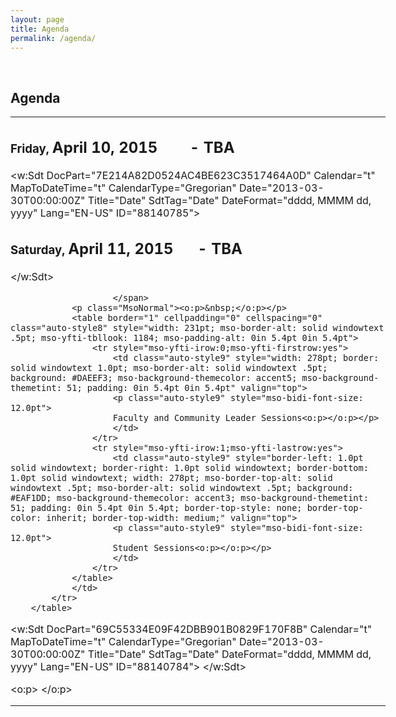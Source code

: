 ```yaml
---
layout: page
title: Agenda
permalink: /agenda/
---
```


<div id="content">
		&nbsp;<h2>Agenda</h2>
		<p>
		<table border="0" cellpadding="0" cellspacing="0" class="MsoNormalTable" style="width: 119%; border-collapse: collapse; mso-yfti-tbllook: 1184; mso-padding-alt: 0in 0in 0in 0in">
			<tr style="mso-yfti-irow: 0; mso-yfti-firstrow: yes; mso-yfti-lastrow: yes; height: 103.5pt">
				<td style="width: 7.0in; padding: 0in 0in 0in 0in; height: 103.5pt" valign="top" width="672">
				<h2><span style="font-size:14.0pt;
mso-bidi-font-size:10.0pt"><w:Sdt DocPart="BB797B83752149A987467526835924FC"
 Calendar="t" MapToDateTime="t" CalendarType="Gregorian"
 Date="2013-03-29T00:00:00Z" Title="Date" SdtTag="Date"
 DateFormat="dddd, MMMM dd, yyyy" Lang="EN-US" ID="88140755">Friday, </w:Sdt>
				</span><span style="mso-tab-count:1"><span class="auto-style23">
				April 10, 2015</span>&nbsp;&nbsp;&nbsp;&nbsp;&nbsp;&nbsp;&nbsp;&nbsp;<span class="auto-style23">-
				TBA</span>&nbsp;&nbsp;&nbsp;&nbsp;
				</span><o:p></o:p></h2>

<w:Sdt DocPart="7E214A82D0524AC4BE623C3517464A0D" Calendar="t" MapToDateTime="t"
 CalendarType="Gregorian" Date="2013-03-30T00:00:00Z" Title="Date" SdtTag="Date"
 DateFormat="dddd, MMMM dd, yyyy" Lang="EN-US" ID="88140785">
 			   <h2><span style="font-size:14.0pt;mso-bidi-font-size:10.0pt">
			   Saturday, </span><span class="auto-style23">April 11, 2015&nbsp;&nbsp;&nbsp;&nbsp;&nbsp;
			   - TBA</span></h2>
</w:Sdt>

						</span>
				<p class="MsoNormal"><o:p>&nbsp;</o:p></p>
				<table border="1" cellpadding="0" cellspacing="0" class="auto-style8" style="width: 231pt; mso-border-alt: solid windowtext .5pt; mso-yfti-tbllook: 1184; mso-padding-alt: 0in 5.4pt 0in 5.4pt">
					<tr style="mso-yfti-irow:0;mso-yfti-firstrow:yes">
						<td class="auto-style9" style="width: 278pt; border: solid windowtext 1.0pt; mso-border-alt: solid windowtext .5pt; background: #DAEEF3; mso-background-themecolor: accent5; mso-background-themetint: 51; padding: 0in 5.4pt 0in 5.4pt" valign="top">
						<p class="auto-style9" style="mso-bidi-font-size: 12.0pt">
						Faculty and Community Leader Sessions<o:p></o:p></p>
						</td>
					</tr>
					<tr style="mso-yfti-irow:1;mso-yfti-lastrow:yes">
						<td class="auto-style9" style="border-left: 1.0pt solid windowtext; border-right: 1.0pt solid windowtext; border-bottom: 1.0pt solid windowtext; width: 278pt; mso-border-top-alt: solid windowtext .5pt; mso-border-alt: solid windowtext .5pt; background: #EAF1DD; mso-background-themecolor: accent3; mso-background-themetint: 51; padding: 0in 5.4pt 0in 5.4pt; border-top-style: none; border-top-color: inherit; border-top-width: medium;" valign="top">
						<p class="auto-style9" style="mso-bidi-font-size: 12.0pt">
						Student Sessions<o:p></o:p></p>
						</td>
					</tr>
				</table>
				</td>
			</tr>
		</table>

<w:Sdt DocPart="69C55334E09F42DBB901B0829F170F8B" Calendar="t" MapToDateTime="t"
 CalendarType="Gregorian" Date="2013-03-30T00:00:00Z" Title="Date" SdtTag="Date"
 DateFormat="dddd, MMMM dd, yyyy" Lang="EN-US" ID="88140784">
 	   </w:Sdt>
		<p class="MsoNormal"><o:p>&nbsp;</o:p></p>
		</p>
</div>
